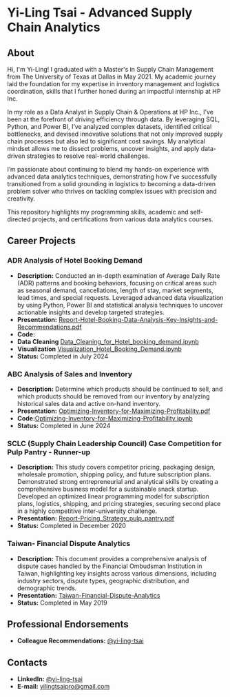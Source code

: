 # Yi-Ling Tsai - Advanced Supply Chain Analytics

## About
Hi, I'm Yi-Ling!
I graduated with a Master's in Supply Chain Management from The University of Texas at Dallas in May 2021. My academic journey laid the foundation for my expertise in inventory management and logistics coordination, skills that I further honed during an impactful internship at HP Inc.

In my role as a Data Analyst in Supply Chain & Operations at HP Inc., I’ve been at the forefront of driving efficiency through data. By leveraging SQL, Python, and Power BI, I’ve analyzed complex datasets, identified critical bottlenecks, and devised innovative solutions that not only improved supply chain processes but also led to significant cost savings. My analytical mindset allows me to dissect problems, uncover insights, and apply data-driven strategies to resolve real-world challenges.

I’m passionate about continuing to blend my hands-on experience with advanced data analytics techniques, demonstrating how I’ve successfully transitioned from a solid grounding in logistics to becoming a data-driven problem solver who thrives on tackling complex issues with precision and creativity.

This repository highlights my programming skills, academic and self-directed projects, and certifications from various data analytics courses.

## Career Projects

### ADR Analysis of Hotel Booking Demand
- **Description:** Conducted an in-depth examination of Average Daily Rate (ADR) patterns and booking behaviors, focusing on critical areas such as seasonal demand, cancellations, length of stay, market segments, lead times, and special requests. Leveraged advanced data visualization by using Python, Power BI and statistical analysis techniques to uncover actionable insights and develop targeted strategies.
- **Presentation:** [Report-Hotel-Booking-Data-Analysis-Key-Insights-and-Recommendations.pdf](https://github.com/Yi-LingT/Analytics-Projects/blob/main/4-3.%20Report-Hotel-Booking-Data-Analysis-Key-Insights-and-Recommendations.pdf)
- **Code:**
- **Data Cleaning** [Data_Cleaning_for_Hotel_booking_demand.ipynb](https://github.com/Yi-LingT/Analytics-Projects/blob/main/4-1.%20Data_Cleaning_for_Hotel_booking_demand.ipynb)
- **Visualization** [Visualization_Hotel_Booking_Demand.ipynb](https://github.com/Yi-LingT/Analytics-Projects/blob/main/4-2.%20Visualization_Hotel_Booking_Demand.ipynb)
- **Status:** Completed in July 2024

### ABC Analysis of Sales and Inventory
- **Description:** Determine which products should be continued to sell, and which products should be removed from our inventory by analyzing historical sales data and active on-hand inventory.
- **Presentation:** [Optimizing-Inventory-for-Maximizing-Profitability.pdf](https://github.com/Yi-LingT/Analytics-Projects/blob/main/1-2.%20PPT-Optimizing-Inventory-for-Maximizing-Profitability.pdf)
- **Code:**[Optimizing-Inventory-for-Maximizing-Profitability.ipynb](https://github.com/Yi-LingT/Analytics-Projects/blob/main/1-1.%20Code-Optimizing-Inventory-for-Maximizing-Profitability.ipynb)
- **Status:** Completed in June 2024

### SCLC (Supply Chain Leadership Council) Case Competition for Pulp Pantry - Runner-up
- **Description:** This study covers competitor pricing, packaging design, wholesale promotion, shipping policy, and future subscription plans. Demonstrated strong entrepreneurial and analytical skills by creating a comprehensive business model for a sustainable snack startup. Developed an optimized linear programming model for subscription plans, logistics, shipping, and pricing strategies, securing second place in a highly competitive inter-university challenge.
- **Presentation:** [Report-Pricing_Strategy_pulp_pantry.pdf](https://github.com/Yi-LingT/Analytics-Projects/blob/main/2-1.%20Report-Pricing_Strategy_pulp_pantry.pdf)
- **Status:** Completed in December 2020

### Taiwan- Financial Dispute Analytics
- **Description:** This document provides a comprehensive analysis of dispute cases handled by the Financial Ombudsman Institution in Taiwan, highlighting key insights across various dimensions, including industry sectors, dispute types, geographic distribution, and demographic trends.
- **Presentation:** [Taiwan-Financial-Dispute-Analytics](https://github.com/Yi-LingT/Analytics-Projects/blob/main/3-1.%20Report-Taiwan-Financial-Dispute-Analytics)
- **Status:** Completed in May 2019

## Professional Endorsements
- **Colleague Recommendations:** [@yi-ling-tsai](https://www.linkedin.com/in/yi-ling-tsai/details/recommendations/?locale=en_US) 

## Contacts
- **LinkedIn:** [@yi-ling-tsai](https://www.linkedin.com/in/yi-ling-tsai/?locale=en_US)
- **E-mail:** [yilingtsaipro@gmail.com](mailto:yilingtsaipro@gmail.com)
